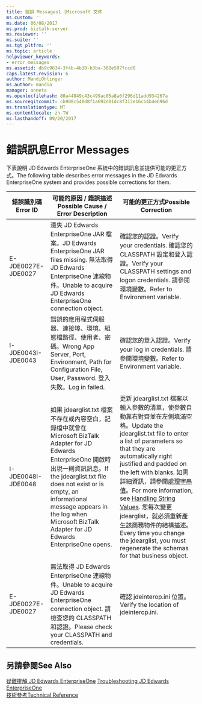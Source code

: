 ```yaml
---
title: 錯誤 Messages1 |Microsoft 文件
ms.custom: ''
ms.date: 06/08/2017
ms.prod: biztalk-server
ms.reviewer: ''
ms.suite: ''
ms.tgt_pltfrm: ''
ms.topic: article
helpviewer_keywords:
- error messages
ms.assetid: db9c9634-3f4b-4b38-b3ba-388e587fccd8
caps.latest.revision: 6
author: MandiOhlinger
ms.author: mandia
manager: anneta
ms.openlocfilehash: 80a44049c43c499ac05a8a6f296d11add934267a
ms.sourcegitcommit: cb908c540d8f1a692d01dc8f313e16cb4b4e696d
ms.translationtype: MT
ms.contentlocale: zh-TW
ms.lasthandoff: 09/20/2017
---
```

# <a name="error-messages"></a><span data-ttu-id="30080-102">錯誤訊息</span><span class="sxs-lookup"><span data-stu-id="30080-102">Error Messages</span></span>
<span data-ttu-id="30080-103">下表說明 JD Edwards EnterpriseOne 系統中的錯誤訊息並提供可能的更正方式。</span><span class="sxs-lookup"><span data-stu-id="30080-103">The following table describes error messages in the JD Edwards EnterpriseOne system and provides possible corrections for them.</span></span>  
  
|<span data-ttu-id="30080-104">錯誤識別碼</span><span class="sxs-lookup"><span data-stu-id="30080-104">Error ID</span></span>|<span data-ttu-id="30080-105">可能的原因 / 錯誤描述</span><span class="sxs-lookup"><span data-stu-id="30080-105">Possible Cause / Error Description</span></span>|<span data-ttu-id="30080-106">可能的更正方式</span><span class="sxs-lookup"><span data-stu-id="30080-106">Possible Correction</span></span>|  
|--------------|-----------------------------------------|-------------------------|  
|<span data-ttu-id="30080-107">E-JDE0027</span><span class="sxs-lookup"><span data-stu-id="30080-107">E-JDE0027</span></span>|<span data-ttu-id="30080-108">遺失 JD Edwards EnterpriseOne JAR 檔案。</span><span class="sxs-lookup"><span data-stu-id="30080-108">JD Edwards EnterpriseOne JAR files missing.</span></span> <span data-ttu-id="30080-109">無法取得 JD Edwards EnterpriseOne 連線物件。</span><span class="sxs-lookup"><span data-stu-id="30080-109">Unable to acquire JD Edwards EnterpriseOne connection object.</span></span>|<span data-ttu-id="30080-110">確認您的認證。</span><span class="sxs-lookup"><span data-stu-id="30080-110">Verify your credentials.</span></span> <span data-ttu-id="30080-111">確認您的 CLASSPATH 設定和登入認證。</span><span class="sxs-lookup"><span data-stu-id="30080-111">Verify your CLASSPATH settings and logon credentials.</span></span> <span data-ttu-id="30080-112">請參閱環境變數。</span><span class="sxs-lookup"><span data-stu-id="30080-112">Refer to Environment variable.</span></span>|  
|<span data-ttu-id="30080-113">I-JDE0043</span><span class="sxs-lookup"><span data-stu-id="30080-113">I-JDE0043</span></span>|<span data-ttu-id="30080-114">錯誤的應用程式伺服器、連接埠、環境、組態檔路徑、使用者、密碼。</span><span class="sxs-lookup"><span data-stu-id="30080-114">Wrong App Server, Port, Environment, Path for Configuration File, User, Password.</span></span> <span data-ttu-id="30080-115">登入失敗。</span><span class="sxs-lookup"><span data-stu-id="30080-115">Log in failed.</span></span>|<span data-ttu-id="30080-116">確認您的登入認證。</span><span class="sxs-lookup"><span data-stu-id="30080-116">Verify your log in credentials.</span></span> <span data-ttu-id="30080-117">請參閱環境變數。</span><span class="sxs-lookup"><span data-stu-id="30080-117">Refer to Environment variable.</span></span>|  
|<span data-ttu-id="30080-118">I-JDE0048</span><span class="sxs-lookup"><span data-stu-id="30080-118">I-JDE0048</span></span>|<span data-ttu-id="30080-119">如果 jdearglist.txt 檔案不存在或內容空白，記錄檔中就會在 Microsoft BizTalk Adapter for JD Edwards EnterpriseOne 開啟時出現一則資訊訊息。</span><span class="sxs-lookup"><span data-stu-id="30080-119">If the jdearglist.txt file does not exist or is empty, an informational message appears in the log when Microsoft BizTalk Adapter for JD Edwards EnterpriseOne opens.</span></span>|<span data-ttu-id="30080-120">更新 jdearglist.txt 檔案以輸入參數的清單，使參數自動靠右對齊並在左側填滿空格。</span><span class="sxs-lookup"><span data-stu-id="30080-120">Update the jdearglist.txt file to enter a list of parameters so that they are automatically right justified and padded on the left with blanks.</span></span> <span data-ttu-id="30080-121">如需詳細資訊，請參閱[處理字串值](../core/handling-string-values2.md)。</span><span class="sxs-lookup"><span data-stu-id="30080-121">For more information, see  [Handling String Values](../core/handling-string-values2.md).</span></span> <span data-ttu-id="30080-122">您每次變更 jdearglist，就必須重新產生該商務物件的結構描述。</span><span class="sxs-lookup"><span data-stu-id="30080-122">Every time you change the jdearglist, you must regenerate the schemas for that business object.</span></span>|  
|<span data-ttu-id="30080-123">E-JDE0027</span><span class="sxs-lookup"><span data-stu-id="30080-123">E-JDE0027</span></span>|<span data-ttu-id="30080-124">無法取得 JD Edwards EnterpriseOne 連線物件。</span><span class="sxs-lookup"><span data-stu-id="30080-124">Unable to acquire JD Edwards EnterpriseOne connection object.</span></span> <span data-ttu-id="30080-125">請檢查您的 CLASSPATH 和認證。</span><span class="sxs-lookup"><span data-stu-id="30080-125">Please check your CLASSPATH and credentials.</span></span>|<span data-ttu-id="30080-126">確認 jdeinterop.ini 位置。</span><span class="sxs-lookup"><span data-stu-id="30080-126">Verify the location of jdeinterop.ini.</span></span>|  
  
## <a name="see-also"></a><span data-ttu-id="30080-127">另請參閱</span><span class="sxs-lookup"><span data-stu-id="30080-127">See Also</span></span>  
 <span data-ttu-id="30080-128">[疑難排解 JD Edwards EnterpriseOne](../core/troubleshooting-jd-edwards-enterpriseone.md) </span><span class="sxs-lookup"><span data-stu-id="30080-128">[Troubleshooting JD Edwards EnterpriseOne](../core/troubleshooting-jd-edwards-enterpriseone.md) </span></span>  
 [<span data-ttu-id="30080-129">技術參考</span><span class="sxs-lookup"><span data-stu-id="30080-129">Technical Reference</span></span>](../core/technical-reference6.md)